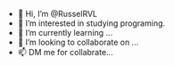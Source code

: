 - 👋 Hi, I’m @RusselRVL
- 👀 I’m interested in studying programing.
- 🌱 I’m currently learning ...
- 💞️ I’m looking to collaborate on ...
- 📫 DM me for collabrate...

<!---
RusselRVL/RusselRVL is a ✨ special ✨ repository because its `README.md` (this file) appears on your GitHub profile.
You can click the Preview link to take a look at your changes.
--->
